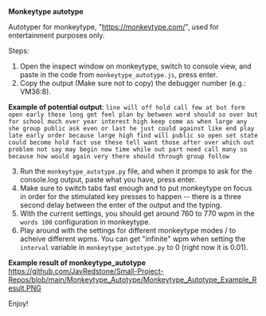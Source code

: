 **Monkeytype autotype**

Autotyper for monkeytype, "https://monkeytype.com/", used for entertainment purposes only.

Steps:

1. Open the inspect window on monkeytype, switch to console view, and paste in the code from `monkeytype_autotype.js`, press enter.
2. Copy the output (Make sure not to copy) the debugger number (e.g.: VM36:8).

**Example of potential output**:
`line will off hold call few at but form open early these long get feel plan by between word should so over but for school much over year interest high keep come as when large any she group public ask even or last he just could against like end play late early order because large high find will public so open set state could become hold fact use these tell want those after over which out problem not say may begin now time while out part need call many so because how would again very there should through group follow `

3. Run the `monkeytype_autotype.py` file, and when it promps to ask for the console.log output, paste what you have, press enter.
4. Make sure to switch tabs fast enough and to put monkeytype on focus in order for the stimulated key presses to happen -- there is a three second delay between the enter of the output and the typing.
5. With the current settings, you should get around 760 to 770 wpm in the `words 100` configuration in monkeytype.
6. Play around with the settings for different monkeytype modes / to acheive different wpms. You can get "infinite" wpm when setting the `interval` variable in `monkeytype_autotype.py` to 0 (right now it is 0.01).

**Example result of monkeytype_autotype**
https://github.com/JavRedstone/Small-Project-Repos/blob/main/Monkeytype_Autotype/Monkeytype_Autotype_Example_Result.PNG

Enjoy!
